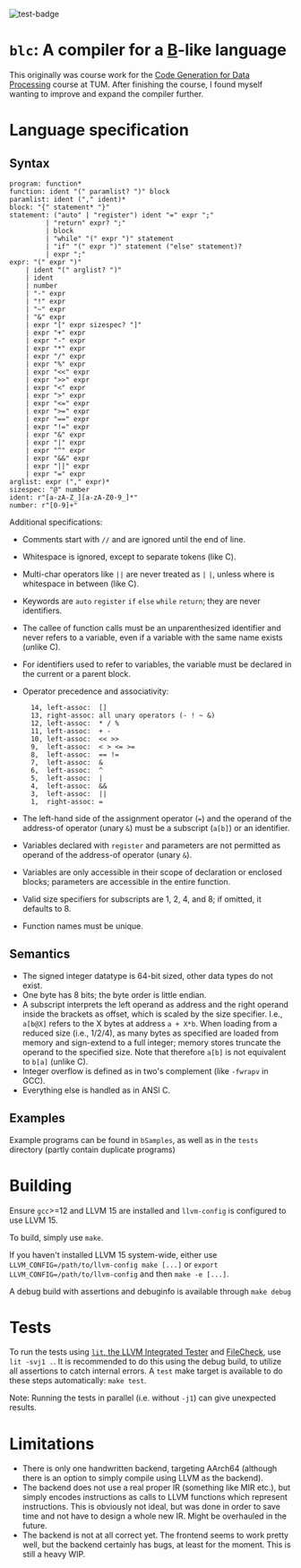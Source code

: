 ![test-badge](https://github.com/J-MR-T/blc/actions/workflows/test.yml/badge.svg)

# `blc`: A compiler for a [B](https://en.wikipedia.org/wiki/B_(programming_language))-like language

This originally was course work for the [Code Generation for Data Processing](https://db.in.tum.de/teaching/ws2223/codegen/?lang=en) course at TUM.
After finishing the course, I found myself wanting to improve and expand the compiler further.

# Language specification
## Syntax

    program: function*
    function: ident "(" paramlist? ")" block
    paramlist: ident ("," ident)*
    block: "{" statement* "}"
    statement: ("auto" | "register") ident "=" expr ";"
             | "return" expr? ";"
             | block
             | "while" "(" expr ")" statement
             | "if" "(" expr ")" statement ("else" statement)?
             | expr ";"
    expr: "(" expr ")"
        | ident "(" arglist? ")"
        | ident
        | number
        | "-" expr
        | "!" expr
        | "~" expr
        | "&" expr
        | expr "[" expr sizespec? "]"
        | expr "+" expr
        | expr "-" expr
        | expr "*" expr
        | expr "/" expr
        | expr "%" expr
        | expr "<<" expr
        | expr ">>" expr
        | expr "<" expr
        | expr ">" expr
        | expr "<=" expr
        | expr ">=" expr
        | expr "==" expr
        | expr "!=" expr
        | expr "&" expr
        | expr "|" expr
        | expr "^" expr
        | expr "&&" expr
        | expr "||" expr
        | expr "=" expr
    arglist: expr ("," expr)*
    sizespec: "@" number
    ident: r"[a-zA-Z_][a-zA-Z0-9_]*"
    number: r"[0-9]+"

Additional specifications:

- Comments start with `//` and are ignored until the end of line.
- Whitespace is ignored, except to separate tokens (like C).
- Multi-char operators like `||` are never treated as `|` `|`, unless where is whitespace in between (like C).
- Keywords are `auto` `register` `if` `else` `while` `return`; they are never identifiers.
- The callee of function calls must be an unparenthesized identifier and never refers to a variable, even if a variable with the same name exists (*un*like C).
- For identifiers used to refer to variables, the variable must be declared in the current or a parent block.
- Operator precedence and associativity:

        14, left-assoc:  []
        13, right-assoc: all unary operators (- ! ~ &)
        12, left-assoc:  * / %
        11, left-assoc:  + -
        10, left-assoc:  << >>
        9,  left-assoc:  < > <= >=
        8,  left-assoc:  == !=
        7,  left-assoc:  &
        6,  left-assoc:  ^
        5,  left-assoc:  |
        4,  left-assoc:  &&
        3,  left-assoc:  ||
        1,  right-assoc: =

- The left-hand side of the assignment operator (`=`) and the operand of the address-of operator (unary `&`) must be a subscript (`a[b]`) or an identifier.
- Variables declared with `register` and parameters are not permitted as operand of the address-of operator (unary `&`).
- Variables are only accessible in their scope of declaration or enclosed blocks; parameters are accessible in the entire function.
- Valid size specifiers for subscripts are 1, 2, 4, and 8; if omitted, it defaults to 8.
- Function names must be unique.

## Semantics

- The signed integer datatype is 64-bit sized, other data types do not exist.
- One byte has 8 bits; the byte order is little endian.
- A subscript interprets the left operand as address and the right operand inside the brackets as offset, which is scaled by the size specifier. I.e., `a[b@X]` refers to the X bytes at address `a + X*b`. When loading from a reduced size (i.e., 1/2/4), as many bytes as specified are loaded from memory and sign-extend to a full integer; memory stores truncate the operand to the specified size. Note that therefore `a[b]` is not equivalent to `b[a]` (unlike C).
- Integer overflow is defined as in two's complement (like `-fwrapv` in GCC).
- Everything else is handled as in ANSI C.

## Examples
Example programs can be found in `bSamples`, as well as in the `tests` directory (partly contain duplicate programs)

# Building
Ensure `gcc`>=12 and LLVM 15 are installed and `llvm-config` is configured to use LLVM 15.

To build, simply use `make`.

If you haven't installed LLVM 15 system-wide, either use `LLVM_CONFIG=/path/to/llvm-config make [...]` or `export LLVM_CONFIG=/path/to/llvm-config` and then `make -e [...]`.

A debug build with assertions and debuginfo is available through `make debug`

# Tests
To run the tests using [`lit`, the LLVM Integrated Tester](https://www.llvm.org/docs/CommandGuide/lit.html) and [FileCheck](https://www.llvm.org/docs/CommandGuide/FileCheck.html), use `lit -svj1 .`. It is recommended to do this using the debug build, to utilize all assertions to catch internal errors. A `test` make target is available to do these steps automatically: `make test`.

Note: Running the tests in parallel (i.e. without `-j1`) can give unexpected results.

# Limitations

- There is only one handwritten backend, targeting AArch64 (although there is an option to simply compile using LLVM as the backend).
- The backend does not use a real proper IR (something like MIR etc.), but simply encodes instructions as calls to LLVM functions which represent instructions. This is obviously not ideal, but was done in order to save time and not have to design a whole new IR. Might be overhauled in the future.
- The backend is not at all correct yet. The frontend seems to work pretty well, but the backend certainly has bugs, at least for the moment. This is still a heavy WIP.


